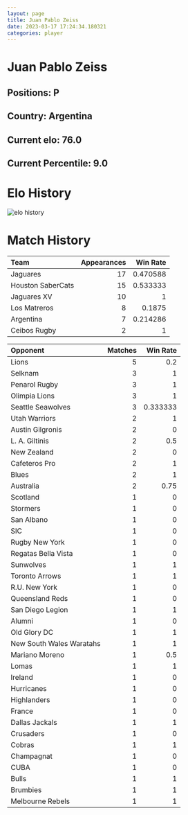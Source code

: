 ```yaml
---  
layout: page  
title: Juan Pablo Zeiss  
date: 2023-03-17 17:24:34.180321  
categories: player  
---
```

# Juan Pablo Zeiss

## Positions: P

## Country: Argentina

## Current elo: 76.0

## Current Percentile: 9.0

# Elo History


![elo history](history_JuanPabloZeiss.png)
# Match History


| Team              |   Appearances |   Win Rate |
|:------------------|--------------:|-----------:|
| Jaguares          |            17 |   0.470588 |
| Houston SaberCats |            15 |   0.533333 |
| Jaguares XV       |            10 |   1        |
| Los Matreros      |             8 |   0.1875   |
| Argentina         |             7 |   0.214286 |
| Ceibos Rugby      |             2 |   1        |

| Opponent                 |   Matches |   Win Rate |
|:-------------------------|----------:|-----------:|
| Lions                    |         5 |   0.2      |
| Selknam                  |         3 |   1        |
| Penarol Rugby            |         3 |   1        |
| Olimpia Lions            |         3 |   1        |
| Seattle Seawolves        |         3 |   0.333333 |
| Utah Warriors            |         2 |   1        |
| Austin Gilgronis         |         2 |   0        |
| L. A. Giltinis           |         2 |   0.5      |
| New Zealand              |         2 |   0        |
| Cafeteros Pro            |         2 |   1        |
| Blues                    |         2 |   1        |
| Australia                |         2 |   0.75     |
| Scotland                 |         1 |   0        |
| Stormers                 |         1 |   0        |
| San Albano               |         1 |   0        |
| SIC                      |         1 |   0        |
| Rugby New York           |         1 |   0        |
| Regatas Bella Vista      |         1 |   0        |
| Sunwolves                |         1 |   1        |
| Toronto Arrows           |         1 |   1        |
| R.U. New York            |         1 |   0        |
| Queensland Reds          |         1 |   0        |
| San Diego Legion         |         1 |   1        |
| Alumni                   |         1 |   0        |
| Old Glory DC             |         1 |   1        |
| New South Wales Waratahs |         1 |   1        |
| Mariano Moreno           |         1 |   0.5      |
| Lomas                    |         1 |   1        |
| Ireland                  |         1 |   0        |
| Hurricanes               |         1 |   0        |
| Highlanders              |         1 |   0        |
| France                   |         1 |   0        |
| Dallas Jackals           |         1 |   1        |
| Crusaders                |         1 |   0        |
| Cobras                   |         1 |   1        |
| Champagnat               |         1 |   0        |
| CUBA                     |         1 |   0        |
| Bulls                    |         1 |   1        |
| Brumbies                 |         1 |   1        |
| Melbourne Rebels         |         1 |   1        |